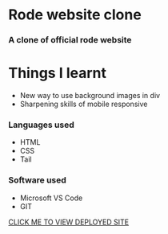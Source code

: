 # Rode website clone

### A clone of official rode website

# Things I learnt

* New way to use background images in div
* Sharpening skills of mobile responsive

### Languages used

* HTML
* CSS
* Tail

### Software used

* Microsoft VS Code
* GIT





[CLICK ME TO VIEW DEPLOYED SITE](https://darling-gelato-04f635.netlify.app/)
